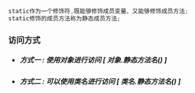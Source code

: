 ```java
static作为一个修饰符,既能够修饰成员变量、又能够修饰成员方法;
static修饰的成员方法称为静态成员方法;
```

### 访问方式

* ##### 方式一 : 使用对象进行访问 \[ 对象.静态方法名\(\) \]
* ##### 方式二 : 可以使用类名进行访问 \[ 类名.静态方法名\(\) \]




